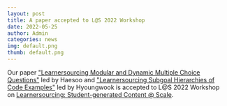 ```yaml
---
layout: post
title: A paper accepted to L@S 2022 Workshop
date: 2022-05-25
author: Admin
categories: news
img: default.png
thumb: default.png
---
```


Our paper ["Learnersourcing Modular and Dynamic Multiple Choice Questions"](https://kixlab.github.io/website-files/2022/l@s2022-workshop-Kuiz-paper.pdf) led by Haesoo and ["Learnersourcing Subgoal Hierarchies of Code Examples"](https://kixlab.github.io/website-files/2022/l@s2022-workshop-Subgoal-paper.pdf) led by Hyoungwook is accepted to L@S 2022 Workshop on [Learnersourcing: Student-generated Content @ Scale](https://sites.google.com/andrew.cmu.edu/learnersourcing/home).
